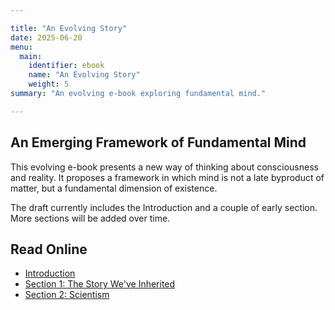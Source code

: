 ```yaml
---

title: "An Evolving Story"
date: 2025-06-20
menu:
  main:
    identifier: ebook
    name: "An Evolving Story"
    weight: 5
summary: "An evolving e-book exploring fundamental mind."

---
```




## An Emerging Framework of Fundamental Mind

This evolving e-book presents a new way of thinking about consciousness and reality. It proposes a framework in which mind is not a late byproduct of matter, but a fundamental dimension of existence.

The draft currently includes the Introduction and a couple of early section. More sections will be added over time.

## Read Online

- [Introduction](/projectbook/introduction_rsm/)
- [Section 1: The Story We've Inherited](/projectbook/section_1/)
- [Section 2: Scientism](/projectbook/section_2/)
